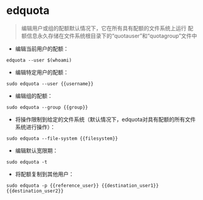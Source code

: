 # edquota

> 编辑用户或组的配额默认情况下，它在所有具有配额的文件系统上运行
> 配额信息永久存储在文件系统根目录下的“quotauser”和“quotagroup”文件中

- 编辑当前用户的配额：

`edquota --user $(whoami)`

- 编辑特定用户的配额：

`sudo edquota --user {{username}}`

- 编辑组的配额：

`sudo edquota --group {{group}}`

- 将操作限制到给定的文件系统（默认情况下，edquota对具有配额的所有文件系统进行操作）：

`sudo edquota --file-system {{filesystem}}`

- 编辑默认宽限期：

`sudo edquota -t`

- 将配额复制到其他用户：

`sudo edquota -p {{reference_user}} {{destination_user1}} {{destination_user2}}`

[#]: contributors: ([潘潘]，[Judie])